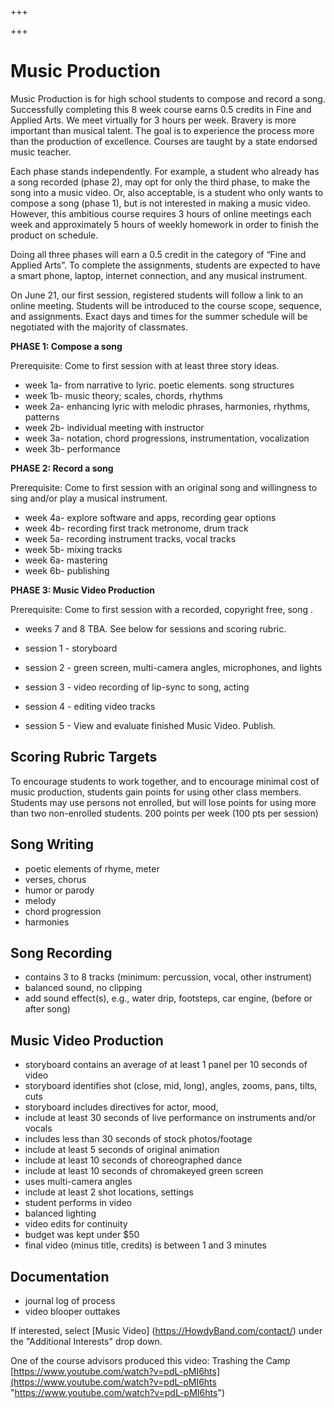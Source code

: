 +++

+++
# Music Production

Music Production is for high school students to compose and record a song. Successfully completing this 8 week course earns 0.5 credits in Fine and Applied Arts. We meet virtually for 3 hours per week. Bravery is more important than musical talent. The goal is to experience the process more than the production of excellence. Courses are taught by a state endorsed music teacher.

Each phase stands independently. For example, a student who already has a song recorded (phase 2), may opt for only the third phase, to make the song into a music video. Or, also acceptable, is a student who only wants to compose a song (phase 1), but is not interested in making a music video. However, this ambitious course requires 3 hours of online meetings each week and approximately 5 hours of weekly homework in order to finish the product on schedule.

Doing all three phases will earn a 0.5 credit in the category of “Fine and Applied Arts”. To complete the assignments, students are expected to have a smart phone, laptop, internet connection, and any musical instrument.

On June 21, our first session, registered students will follow a link to an online meeting. Students will be introduced to the course scope, sequence, and assignments. Exact days and times for the summer schedule will be negotiated with the majority of classmates. 

**PHASE 1: Compose a song**

Prerequisite: Come to first session with at least three story ideas.

* week 1a- from narrative to lyric. poetic elements. song structures
* week 1b- music theory; scales, chords, rhythms
* week 2a- enhancing lyric with melodic phrases, harmonies, rhythms, patterns
* week 2b- individual meeting with instructor
* week 3a- notation, chord progressions, instrumentation, vocalization
* week 3b- performance

**PHASE 2: Record a song**

Prerequisite: Come to first session with an original song and willingness to sing and/or play a musical instrument.

* week 4a- explore software and apps, recording gear options
* week 4b- recording first track metronome, drum track
* week 5a- recording instrument tracks, vocal tracks
* week 5b- mixing tracks
* week 6a- mastering
* week 6b- publishing

**PHASE 3: Music Video Production**

Prerequisite: Come to first session with a recorded, copyright free, song . 

* weeks 7 and 8 TBA. See below for sessions and scoring rubric.

* session 1 -  storyboard
* session 2 -  green screen, multi-camera angles, microphones, and lights
* session 3 -  video recording of lip-sync to song, acting
* session 4 -  editing video tracks
* session 5 -  View and evaluate finished Music Video. Publish.

## Scoring Rubric Targets

To encourage students to work together, and to encourage minimal cost of music production, students gain points for using other class members.
Students may use persons not enrolled, but will lose points for using more than two non-enrolled students. 200 points per week (100 pts per session)

## Song Writing

* poetic elements of rhyme, meter
* verses, chorus
* humor or parody
* melody
* chord progression
* harmonies

## Song Recording

* contains 3 to 8 tracks (minimum: percussion, vocal, other instrument)
* balanced sound, no clipping
* add sound effect(s), e.g., water drip, footsteps, car engine, (before or after song)

## Music Video Production

* storyboard contains an average of at least 1 panel per 10 seconds of video
* storyboard identifies shot (close, mid, long), angles, zooms, pans, tilts, cuts
* storyboard includes directives for actor, mood,
* include at least 30 seconds of live performance on instruments and/or vocals
* includes less than 30 seconds of stock photos/footage
* include at least 5 seconds of original animation
* include at least 10 seconds of choreographed dance
* include at least 10 seconds of chromakeyed green screen
* uses multi-camera angles
* include at least 2 shot locations, settings
* student performs in video
* balanced lighting
* video edits for continuity
* budget was kept under $50
* final video (minus title, credits) is between 1 and 3 minutes

## Documentation

* journal log of process
* video blooper outtakes

If interested, select \[Music Video\] (https://HowdyBand.com/contact/) under the "Additional Interests" drop down.

One of the course advisors produced this video: Trashing the Camp 
[https://www.youtube.com/watch?v=pdL-pMI6hts](https://www.youtube.com/watch?v=pdL-pMI6hts "https://www.youtube.com/watch?v=pdL-pMI6hts")
